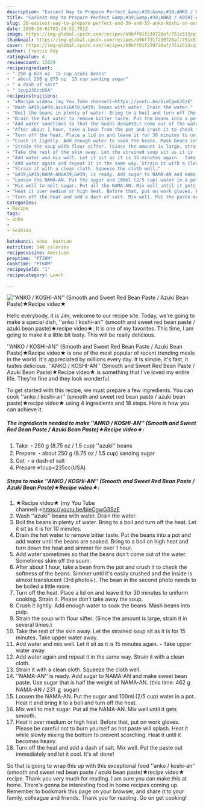 ```yaml
---
description: "Easiest Way to Prepare Perfect &amp;#39;&amp;#39;ANKO / KOSHI-AN&amp;#39;&amp;#39; (Smooth and Sweet Red Bean Paste / Azuki Bean Paste)★Recipe video★"
title: "Easiest Way to Prepare Perfect &amp;#39;&amp;#39;ANKO / KOSHI-AN&amp;#39;&amp;#39; (Smooth and Sweet Red Bean Paste / Azuki Bean Paste)★Recipe video★"
slug: 20-easiest-way-to-prepare-perfect-and-39-and-39-anko-koshi-an-and-39-and-39-smooth-and-sweet-red-bean-paste-azuki-bean-pasterecipe-video
date: 2020-10-01T02:38:52.791Z
image: https://img-global.cpcdn.com/recipes/b9bff91f239720af/751x532cq70/anko-koshi-an-smooth-and-sweet-red-bean-paste-azuki-bean-paste★recipe-video★-recipe-main-photo.jpg
thumbnail: https://img-global.cpcdn.com/recipes/b9bff91f239720af/751x532cq70/anko-koshi-an-smooth-and-sweet-red-bean-paste-azuki-bean-paste★recipe-video★-recipe-main-photo.jpg
cover: https://img-global.cpcdn.com/recipes/b9bff91f239720af/751x532cq70/anko-koshi-an-smooth-and-sweet-red-bean-paste-azuki-bean-paste★recipe-video★-recipe-main-photo.jpg
author: Francis Roy
ratingvalue: 4
reviewcount: 13029
recipeingredient:
- " 250 g 875 oz  15 cup azuki beans"
- " about 250 g 875 oz  15 cup sanding sugar"
- " a dash of salt"
- " 1cup235ccUSA"
recipeinstructions:
- "★Recipe video★ (my You Tube channel)→https://youtu.be/bieCgwG3SzE"
- "Wash &#39;&#39;azuki&#39;&#39; beans with water. Drain the water."
- "Boil the beans in plenty of water. Bring to a boil and turn off the heat. Let it sit as it is for 10 minutes."
- "Drain the hot water to remove bitter taste. Put the beans into a pot and add water until the beans are soaked. Bring to a boil on high heat and turn down the heat and simmer for over 1 hour."
- "Add water sometimes so that the beans don&#39;t come out of the water. Sometimes skim off the scum."
- "After about 1 hour, take a bean from the pot and crush it to check the softness of the beans. Simmer until it&#39;s easily crushed and the inside is almost translucent (3rd photo↓). The bean in the second photo needs to be boiled a little more."
- "Turn off the heat. Place a lid on and leave it for 30 minutes to uniform cooking. Strain it. Please don&#39;t take away the soup."
- "Crush it lightly. Add enough water to soak the beans. Mash beans into pulp."
- "Strain the soup with flour sifter. (Since the amount is large, strain it in several times.)"
- "Take the rest of the skin away. Let the strained soup sit as it is for 15 minutes. Take upper water away."
- "Add water and mix well. Let it sit as it is 15 minutes again.  Take upper water away."
- "Add water again and repeat it in the same way. Strain it with a clean cloth."
- "Strain it with a clean cloth. Squeeze the cloth well."
- "&#39;&#39;NAMA-AN&#39;&#39; is ready. Add sugar to NAMA-AN and make sweet bean paste. Use sugar that is half the weight of NAMA-AN. (this time: 462 g NAMA-AN / 231 ｇ sugar)"
- "Loosen the NAMA-AN. Put the sugar and 100ml (2/5 cup) water in a pot. Heat it and bring it to a boil and turn off the heat."
- "Mix well to melt sugar. Put all the NAMA-AN. Mix well until it gets smooth."
- "Heat it over medium or high heat. Before that, put on work gloves. Please be careful not to burn yourself as hot paste will splash. Heat it while slowly mixing the bottom to prevent scorching. Heat it until it becomes heavy."
- "Turn off the heat and add a dash of salt. Mix well. Put the paste out immediately and let it cool. It&#39;s all done!"
categories:
- Recipe
tags:
- anko
- 
- koshian

katakunci: anko  koshian 
nutrition: 146 calories
recipecuisine: American
preptime: "PT38M"
cooktime: "PT60M"
recipeyield: "1"
recipecategory: Lunch

---
```



![&#39;&#39;ANKO / KOSHI-AN&#39;&#39; (Smooth and Sweet Red Bean Paste / Azuki Bean Paste)★Recipe video★](https://img-global.cpcdn.com/recipes/b9bff91f239720af/751x532cq70/anko-koshi-an-smooth-and-sweet-red-bean-paste-azuki-bean-paste★recipe-video★-recipe-main-photo.jpg)

Hello everybody, it is Jim, welcome to our recipe site. Today, we're going to make a special dish, &#39;&#39;anko / koshi-an&#39;&#39; (smooth and sweet red bean paste / azuki bean paste)★recipe video★. It is one of my favorites. This time, I am going to make it a little bit tasty. This will be really delicious.



&#39;&#39;ANKO / KOSHI-AN&#39;&#39; (Smooth and Sweet Red Bean Paste / Azuki Bean Paste)★Recipe video★ is one of the most popular of recent trending meals in the world. It's appreciated by millions every day. It is simple, it's fast, it tastes delicious. &#39;&#39;ANKO / KOSHI-AN&#39;&#39; (Smooth and Sweet Red Bean Paste / Azuki Bean Paste)★Recipe video★ is something that I've loved my entire life. They're fine and they look wonderful.


To get started with this recipe, we must prepare a few ingredients. You can cook &#39;&#39;anko / koshi-an&#39;&#39; (smooth and sweet red bean paste / azuki bean paste)★recipe video★ using 4 ingredients and 18 steps. Here is how you can achieve it.

<!--inarticleads1-->

##### The ingredients needed to make &#39;&#39;ANKO / KOSHI-AN&#39;&#39; (Smooth and Sweet Red Bean Paste / Azuki Bean Paste)★Recipe video★:

1. Take  ・250 g (8.75 oz / 1.5 cup) &#39;&#39;azuki&#39;&#39; beans
1. Prepare  ・about 250 g (8.75 oz / 1.5 cup) sanding sugar
1. Get  ・a dash of salt
1. Prepare  ※1cup=235cc(USA)




<!--inarticleads2-->

##### Steps to make &#39;&#39;ANKO / KOSHI-AN&#39;&#39; (Smooth and Sweet Red Bean Paste / Azuki Bean Paste)★Recipe video★:

1. ★Recipe video★ (my You Tube channel)→https://youtu.be/bieCgwG3SzE
1. Wash &#39;&#39;azuki&#39;&#39; beans with water. Drain the water.
1. Boil the beans in plenty of water. Bring to a boil and turn off the heat. Let it sit as it is for 10 minutes.
1. Drain the hot water to remove bitter taste. Put the beans into a pot and add water until the beans are soaked. Bring to a boil on high heat and turn down the heat and simmer for over 1 hour.
1. Add water sometimes so that the beans don&#39;t come out of the water. Sometimes skim off the scum.
1. After about 1 hour, take a bean from the pot and crush it to check the softness of the beans. Simmer until it&#39;s easily crushed and the inside is almost translucent (3rd photo↓). The bean in the second photo needs to be boiled a little more.
1. Turn off the heat. Place a lid on and leave it for 30 minutes to uniform cooking. Strain it. Please don&#39;t take away the soup.
1. Crush it lightly. Add enough water to soak the beans. Mash beans into pulp.
1. Strain the soup with flour sifter. (Since the amount is large, strain it in several times.)
1. Take the rest of the skin away. Let the strained soup sit as it is for 15 minutes. Take upper water away.
1. Add water and mix well. Let it sit as it is 15 minutes again.  - Take upper water away.
1. Add water again and repeat it in the same way. Strain it with a clean cloth.
1. Strain it with a clean cloth. Squeeze the cloth well.
1. &#39;&#39;NAMA-AN&#39;&#39; is ready. Add sugar to NAMA-AN and make sweet bean paste. Use sugar that is half the weight of NAMA-AN. (this time: 462 g NAMA-AN / 231 ｇ sugar)
1. Loosen the NAMA-AN. Put the sugar and 100ml (2/5 cup) water in a pot. Heat it and bring it to a boil and turn off the heat.
1. Mix well to melt sugar. Put all the NAMA-AN. Mix well until it gets smooth.
1. Heat it over medium or high heat. Before that, put on work gloves. Please be careful not to burn yourself as hot paste will splash. Heat it while slowly mixing the bottom to prevent scorching. Heat it until it becomes heavy.
1. Turn off the heat and add a dash of salt. Mix well. Put the paste out immediately and let it cool. It&#39;s all done!




So that is going to wrap this up with this exceptional food &#39;&#39;anko / koshi-an&#39;&#39; (smooth and sweet red bean paste / azuki bean paste)★recipe video★ recipe. Thank you very much for reading. I am sure you can make this at home. There's gonna be interesting food in home recipes coming up. Remember to bookmark this page on your browser, and share it to your family, colleague and friends. Thank you for reading. Go on get cooking!
